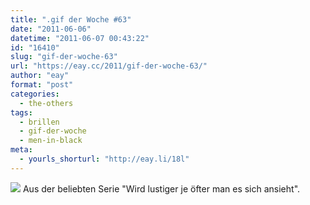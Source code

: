 ```yaml
---
title: ".gif der Woche #63"
date: "2011-06-06"
datetime: "2011-06-07 00:43:22"
id: "16410"
slug: "gif-der-woche-63"
url: "https://eay.cc/2011/gif-der-woche-63/"
author: "eay"
format: "post"
categories:
  - the-others
tags:
  - brillen
  - gif-der-woche
  - men-in-black
meta:
  - yourls_shorturl: "http://eay.li/18l"
---
```


![](https://eay.cc/uploads/2011/mib_sunglasses.gif) Aus der beliebten Serie "Wird lustiger je öfter man es sich ansieht".
